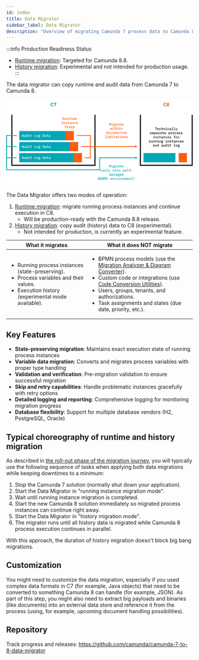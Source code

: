 ```yaml
---
id: index
title: Data Migrator
sidebar_label: Data Migrator
description: "Overview of migrating Camunda 7 process data to Camunda 8 using the Data Migrator."
---
```


:::info Production Readiness Status

- [Runtime migration](runtime.md): Targeted for Camunda 8.8.
- [History migration](history.md): Experimental and not intended for production usage.
  :::

The data migrator can copy runtime and audit data from Camunda 7 to Camunda 8.

![data-migration](../../img/data-migration.png)

The Data Migrator offers two modes of operation:

1. [Runtime migration](runtime.md): migrate running process instances and continue execution in C8.
   - Will be production-ready with the Camunda 8.8 release.
2. [History migration](history.md): copy audit (history) data to C8 (experimental).
   - Not intended for production, is currently an experimental feature.

| What it migrates                                                                                                                                                     | What it does NOT migrate                                                                                                                                                                                                                                                                                                                                             |
| -------------------------------------------------------------------------------------------------------------------------------------------------------------------- | -------------------------------------------------------------------------------------------------------------------------------------------------------------------------------------------------------------------------------------------------------------------------------------------------------------------------------------------------------------------- |
| <ul><li>Running process instances (state-preserving).</li><li>Process variables and their values.</li><li>Execution history (experimental mode available).</li></ul> | <ul><li>BPMN process models (use the [Migration Analyzer & Diagram Converter](../migration-tooling#migration-analyzer--diagram-converter)).</li><li>Custom code or integrations (use [Code Conversion Utilities](../code-conversion)).</li><li>Users, groups, tenants, and authorizations.</li><li>Task assignments and states (due date, priority, etc.).</li></ul> |

## Key Features

- **State-preserving migration**: Maintains exact execution state of running process instances
- **Variable data migration**: Converts and migrates process variables with proper type handling
- **Validation and verification**: Pre-migration validation to ensure successful migration
- **Skip and retry capabilities**: Handle problematic instances gracefully with retry options
- **Detailed logging and reporting**: Comprehensive logging for monitoring migration progress
- **Database flexibility**: Support for multiple database vendors (H2, PostgreSQL, Oracle)

## Typical choreography of runtime and history migration

As described in [the roll-out phase of the migration journey](../migration-journey.md#6roll-out), you will typically use the following sequence of tasks when applying both data migrations while keeping downtimes to a minimum:

1. Stop the Camunda 7 solution (normally shut down your application).
2. Start the Data Migrator in "running instance migration mode".
3. Wait until running instance migration is completed.
4. Start the new Camunda 8 solution immediately so migrated process instances can continue right away.
5. Start the Data Migrator in "history migration mode".
6. The migrator runs until all history data is migrated while Camunda 8 process execution continues in parallel.

With this approach, the duration of history migration doesn't block big bang migrations.

## Customization

You might need to customize the data migration, especially if you used complex data formats in C7 (for example, Java objects) that need to be converted to something Camunda 8 can handle (for example, JSON). As part of this step, you might also need to extract big payloads and binaries (like documents) into an external data store and reference it from the process (using, for example, upcoming document handling possibilities).

<!-- TODO link to document handling docs -->

## Repository

Track progress and releases: https://github.com/camunda/camunda-7-to-8-data-migrator
